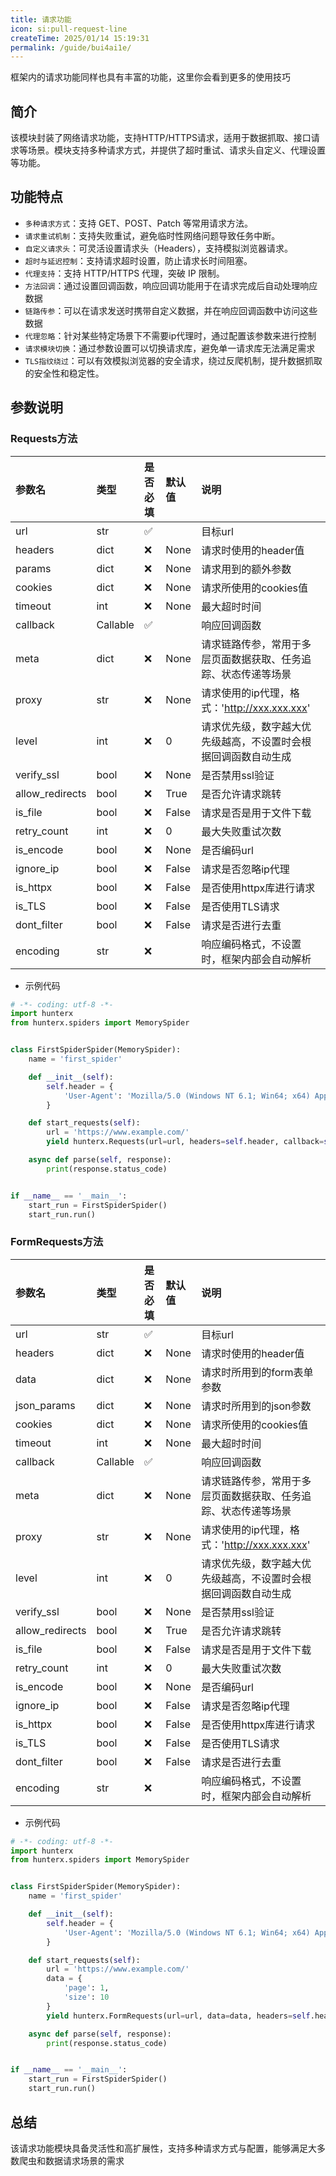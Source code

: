 ```yaml
---
title: 请求功能
icon: si:pull-request-line
createTime: 2025/01/14 15:19:31
permalink: /guide/bui4ai1e/
---
```


框架内的请求功能同样也具有丰富的功能，这里你会看到更多的使用技巧

## 简介

该模块封装了网络请求功能，支持HTTP/HTTPS请求，适用于数据抓取、接口请求等场景。模块支持多种请求方式，并提供了超时重试、请求头自定义、代理设置等功能。

## 功能特点

- `多种请求方式`：支持 GET、POST、Patch 等常用请求方法。
- `请求重试机制`：支持失败重试，避免临时性网络问题导致任务中断。
- `自定义请求头`：可灵活设置请求头（Headers），支持模拟浏览器请求。
- `超时与延迟控制`：支持请求超时设置，防止请求长时间阻塞。
- `代理支持`：支持 HTTP/HTTPS 代理，突破 IP 限制。
- `方法回调`：通过设置回调函数，响应回调功能用于在请求完成后自动处理响应数据
- `链路传参`：可以在请求发送时携带自定义数据，并在响应回调函数中访问这些数据
- `代理忽略`：针对某些特定场景下不需要ip代理时，通过配置该参数来进行控制
- `请求模块切换`：通过参数设置可以切换请求库，避免单一请求库无法满足需求
- `TLS指纹绕过`：可以有效模拟浏览器的安全请求，绕过反爬机制，提升数据抓取的安全性和稳定性。

## 参数说明

### Requests方法

| 参数名             | 类型       | 是否必填               | 默认值   | 说明                                |
|:----------------|:---------|:-------------------|:------|:----------------------------------|
| url             | str      | :white_check_mark: |       | 目标url                             |
| headers         | dict     | :x:                | None  | 请求时使用的header值                     |
| params          | dict     | :x:                | None  | 请求用到的额外参数                         |
| cookies         | dict     | :x:                | None  | 请求所使用的cookies值                    |
| timeout         | int      | :x:                | None  | 最大超时时间                            |
| callback        | Callable | :white_check_mark: |       | 响应回调函数                            |
| meta            | dict     | :x:                | None  | 请求链路传参，常用于多层页面数据获取、任务追踪、状态传递等场景   |
| proxy           | str      | :x:                | None  | 请求使用的ip代理，格式：'http://xxx.xxx.xxx' |
| level           | int      | :x:                | 0     | 请求优先级，数字越大优先级越高，不设置时会根据回调函数自动生成   |
| verify_ssl      | bool     | :x:                | None  | 是否禁用ssl验证                         |
| allow_redirects | bool     | :x:                | True  | 是否允许请求跳转                          |
| is_file         | bool     | :x:                | False | 请求是否是用于文件下载                       |
| retry_count     | int      | :x:                | 0     | 最大失败重试次数                          |
| is_encode       | bool     | :x:                | None  | 是否编码url                           |
| ignore_ip       | bool     | :x:                | False | 请求是否忽略ip代理                        |
| is_httpx        | bool     | :x:                | False | 是否使用httpx库进行请求                    |
| is_TLS          | bool     | :x:                | False | 是否使用TLS请求                         |
| dont_filter     | bool     | :x:                | False | 请求是否进行去重                          |
| encoding        | str      | :x:                |       | 响应编码格式，不设置时，框架内部会自动解析             |

- 示例代码

```python
# -*- coding: utf-8 -*-
import hunterx
from hunterx.spiders import MemorySpider


class FirstSpiderSpider(MemorySpider):
    name = 'first_spider'

    def __init__(self):
        self.header = {
            'User-Agent': 'Mozilla/5.0 (Windows NT 6.1; Win64; x64) AppleWebKit/537.36 (KHTML, like Gecko) Chrome/73.0.3683.86 Safari/537.36'
        }

    def start_requests(self):
        url = 'https://www.example.com/'
        yield hunterx.Requests(url=url, headers=self.header, callback=self.parse, level=1)

    async def parse(self, response):
        print(response.status_code)


if __name__ == '__main__':
    start_run = FirstSpiderSpider()
    start_run.run()
```

### FormRequests方法

| 参数名             | 类型       | 是否必填               | 默认值   | 说明                                |
|:----------------|:---------|:-------------------|:------|:----------------------------------|
| url             | str      | :white_check_mark: |       | 目标url                             |
| headers         | dict     | :x:                | None  | 请求时使用的header值                     |
| data            | dict     | :x:                | None  | 请求时所用到的form表单参数                   |
| json_params     | dict     | :x:                | None  | 请求时所用到的json参数                     |
| cookies         | dict     | :x:                | None  | 请求所使用的cookies值                    |
| timeout         | int      | :x:                | None  | 最大超时时间                            |
| callback        | Callable | :white_check_mark: |       | 响应回调函数                            |
| meta            | dict     | :x:                | None  | 请求链路传参，常用于多层页面数据获取、任务追踪、状态传递等场景   |
| proxy           | str      | :x:                | None  | 请求使用的ip代理，格式：'http://xxx.xxx.xxx' |
| level           | int      | :x:                | 0     | 请求优先级，数字越大优先级越高，不设置时会根据回调函数自动生成   |
| verify_ssl      | bool     | :x:                | None  | 是否禁用ssl验证                         |
| allow_redirects | bool     | :x:                | True  | 是否允许请求跳转                          |
| is_file         | bool     | :x:                | False | 请求是否是用于文件下载                       |
| retry_count     | int      | :x:                | 0     | 最大失败重试次数                          |
| is_encode       | bool     | :x:                | None  | 是否编码url                           |
| ignore_ip       | bool     | :x:                | False | 请求是否忽略ip代理                        |
| is_httpx        | bool     | :x:                | False | 是否使用httpx库进行请求                    |
| is_TLS          | bool     | :x:                | False | 是否使用TLS请求                         |
| dont_filter     | bool     | :x:                | False | 请求是否进行去重                          |
| encoding        | str      | :x:                |       | 响应编码格式，不设置时，框架内部会自动解析             |

- 示例代码

```python
# -*- coding: utf-8 -*-
import hunterx
from hunterx.spiders import MemorySpider


class FirstSpiderSpider(MemorySpider):
    name = 'first_spider'

    def __init__(self):
        self.header = {
            'User-Agent': 'Mozilla/5.0 (Windows NT 6.1; Win64; x64) AppleWebKit/537.36 (KHTML, like Gecko) Chrome/73.0.3683.86 Safari/537.36'
        }

    def start_requests(self):
        url = 'https://www.example.com/'
        data = {
            'page': 1,
            'size': 10
        }
        yield hunterx.FormRequests(url=url, data=data, headers=self.header, callback=self.parse, level=1)

    async def parse(self, response):
        print(response.status_code)


if __name__ == '__main__':
    start_run = FirstSpiderSpider()
    start_run.run()
```

## 总结

该请求功能模块具备灵活性和高扩展性，支持多种请求方式与配置，能够满足大多数爬虫和数据请求场景的需求
